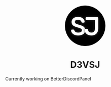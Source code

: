 <p align="center">
    <img style="border-radius: 100px" width="128" height="128" src="images/D3VSJ.png">
</p>
<h1 align="center">D3VSJ</h1>
<p>Currently working on BetterDiscordPanel</p>


